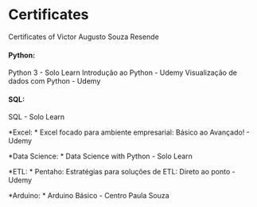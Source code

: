 # Certificates
 Certificates of Victor Augusto Souza Resende

#### Python: 
Python 3 - Solo Learn
Introdução ao Python - Udemy
Visualização de dados com Python - Udemy

#### SQL: 
SQL - Solo Learn

*Excel: *
Excel focado para ambiente empresarial: Básico ao Avançado! - Udemy

*Data Science: *
Data Science with Python - Solo Learn

*ETL: *
Pentaho: Estratégias para soluções de ETL: Direto ao ponto - Udemy

*Arduino: *
Arduino Básico - Centro Paula Souza
